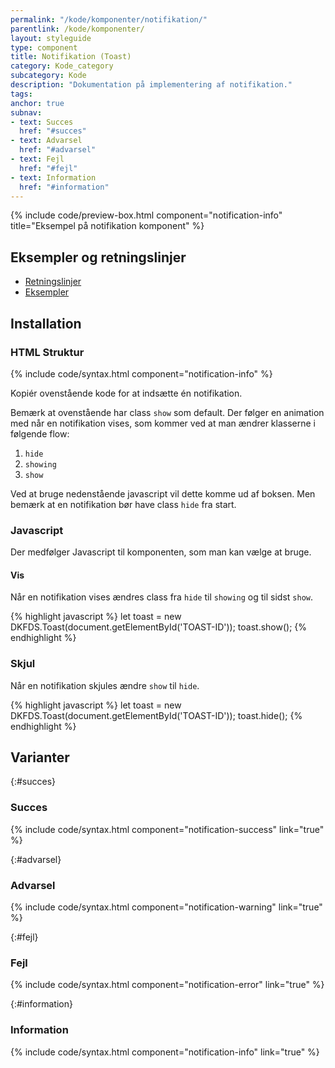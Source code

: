 ```yaml
---
permalink: "/kode/komponenter/notifikation/"
parentlink: /kode/komponenter/
layout: styleguide
type: component
title: Notifikation (Toast)
category: Kode_category
subcategory: Kode
description: "Dokumentation på implementering af notifikation."
tags: 
anchor: true
subnav:
- text: Succes
  href: "#succes"
- text: Advarsel
  href: "#advarsel"
- text: Fejl
  href: "#fejl"
- text: Information
  href: "#information"
---
```


{% include code/preview-box.html component="notification-info" title="Eksempel på notifikation komponent" %}

## Eksempler og retningslinjer
<ul class="nobullet-list">
    <li><a href="/komponenter/notifikation/#retningslinjer">Retningslinjer</a></li>
    <li><a href="/komponenter/notifikation/">Eksempler</a></li>
</ul>

## Installation

### HTML Struktur

{% include code/syntax.html component="notification-info" %}

Kopiér ovenstående kode for at indsætte én notifikation.

Bemærk at ovenstående har class `show` som default. Der følger en animation med når en notifikation vises, som kommer ved at man ændrer klasserne  i følgende flow:
1. `hide`
2. `showing`
3. `show`

Ved at bruge nedenstående javascript vil dette komme ud af boksen. Men bemærk at en notifikation bør have class `hide` fra start.

### Javascript
Der medfølger Javascript til komponenten, som man kan vælge at bruge. 

#### Vis
Når en notifikation vises ændres class fra `hide` til `showing` og til sidst `show`.

{% highlight javascript %}
let toast = new DKFDS.Toast(document.getElementById('TOAST-ID'));
toast.show();
{% endhighlight %}

### Skjul
Når en notifikation skjules ændre `show` til `hide`.

{% highlight javascript %}
let toast = new DKFDS.Toast(document.getElementById('TOAST-ID'));
toast.hide();
{% endhighlight %}

## Varianter

{:#succes}
### Succes
{% include code/syntax.html component="notification-success" link="true" %}

{:#advarsel}
### Advarsel
{% include code/syntax.html component="notification-warning" link="true" %}

{:#fejl}
### Fejl
{% include code/syntax.html component="notification-error" link="true" %}

{:#information}
### Information
{% include code/syntax.html component="notification-info" link="true" %}
